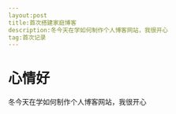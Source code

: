 ```yaml
---
layout:post
title:首次搭建家庭博客
description:冬今天在学如何制作个人博客网站，我很开心
tag:首次记录
---
```


# 心情好

冬今天在学如何制作个人博客网站，我很开心







